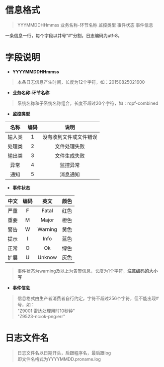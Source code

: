 
# 信息格式 #
>YYYMMDDHHmmss 业务名称-环节名称 监控类型 事件状态 事件信息

一条信息一行，每个字段以井号"#"分割，日志编码为utf-8。

# 字段说明 #
* **YYYYMMDDHHmmss**

>本条日志信息产生时间，长度为12个字符，如：20150825021600

* **业务名称-环节名称**

>系统名称和子系统名称组合，长度不超过20个字符，如：rqpf-combined

* **监控类型**

|名称|编码|说明|
|:-:|:-:|:-:|
|输入类|1|没有收到文件或文件错误|
|处理类|2|文件处理失败|
|输出类|3|文件生成失败|
|异常|4|监控异常|
|通知|5|消息通知|

* **事件状态**

|中文|编码|英文|颜色|
|:-:|:-:|:-:|:-:|
|严重|F|Fatal|红色|
|重要|M|Major|橙色|
|警告|W|Warning|黄色|
|提示|I|Info|蓝色|
|正常|O|Ok|绿色|
|扩展|U|Unknow|灰色|

> 事件状态为warning及以上为告警信息，长度为1个字符，**注意编码的大小写**

* **事件信息**

> 信息格式由生产者消费者自行约定，字符不超过256个字符，但不能出现#号，如：  
"Z9001 雷达处理用时10秒钟"  
"Z9523-nc:ok-png:err"

# 日志文件名 #
> 日志文件名以日期开头，后跟程序名，最后跟log  
即文件名格式为YYYYMMDD.proname.log
